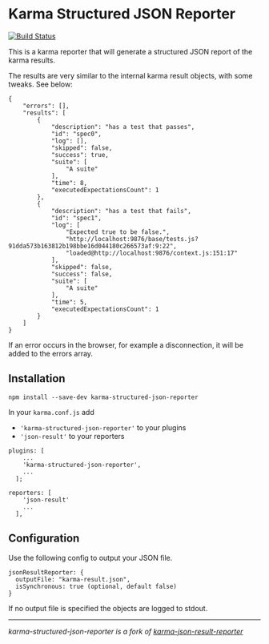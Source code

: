 # Karma Structured JSON Reporter

[![Build Status](https://travis-ci.org/tanenbaum/karma-structured-json-reporter.svg?branch=master)](https://travis-ci.org/tanenbaum/karma-structured-json-reporter)


This is a karma reporter that will generate a structured JSON report of the karma results.

The results are very similar to the internal karma result objects, with some tweaks. See below:

```
{
    "errors": [],
    "results": [
        {
            "description": "has a test that passes",
            "id": "spec0",
            "log": [],
            "skipped": false,
            "success": true,
            "suite": [
                "A suite"
            ],
            "time": 8,
            "executedExpectationsCount": 1
        },
        {
            "description": "has a test that fails",
            "id": "spec1",
            "log": [
                "Expected true to be false.",
                "http://localhost:9876/base/tests.js?91dda573b163812b198bbe16d044180c266573af:9:22",
                "loaded@http://localhost:9876/context.js:151:17"
            ],
            "skipped": false,
            "success": false,
            "suite": [
                "A suite"
            ],
            "time": 5,
            "executedExpectationsCount": 1
        }
    ]
}
```

If an error occurs in the browser, for example a disconnection, it will be added to the errors array.

## Installation

```
npm install --save-dev karma-structured-json-reporter
```

In your `karma.conf.js` add
 - `'karma-structured-json-reporter'` to your plugins
 - `'json-result'` to your reporters

```
plugins: [
    ...
    'karma-structured-json-reporter',
    ...
  ];

reporters: [
    'json-result'
    ...
  ],
```

## Configuration

Use the following config to output your JSON file.

```
jsonResultReporter: {
  outputFile: "karma-result.json",
  isSynchronous: true (optional, default false)
}
```

If no output file is specified the objects are logged to stdout.


------------------------

_karma-structured-json-reporter is a fork of [karma-json-result-reporter](https://github.com/Angular-cz/karma-json-result-reporter)_
